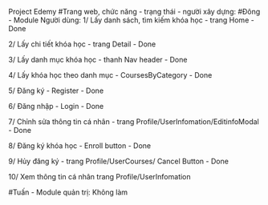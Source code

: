 Project Edemy
#Trang web, chức năng - trạng thái - người xây dựng:
#Đông - Module Người dùng:
1/ Lấy danh sách, tìm kiếm khóa học - trang Home - Done

2/ Lấy chi tiết khóa học - trang Detail - Done

3/ Lấy danh mục khóa học - thanh Nav header - Done

4/ Lấy khóa học theo danh mục - CoursesByCategory - Done

5/ Đăng ký - Register - Done

6/ Đăng nhập - Login - Done

7/ Chỉnh sửa thông tin cá nhân - trang Profile/UserInfomation/EditinfoModal - Done

8/ Đăng ký khóa học - Enroll button - Done

9/ Hủy đăng ký - trang Profile/UserCourses/ Cancel Button - Done

10/ Xem thông tin cá nhân trang Profile/UserInfomation

#Tuấn - Module quản trị:
Không làm
